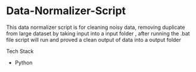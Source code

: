 # Data-Normalizer-Script

This data normalizer script is for cleaning noisy data, removing duplicate from large dataset by taking input into a input folder , after running the .bat file script will run and proved a clean output of data into a output folder




Tech Stack
- Python

